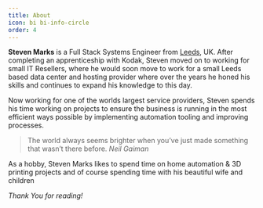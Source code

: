 ```yaml
---
title: About
icon: bi bi-info-circle
order: 4
---
```


**Steven Marks** is a Full Stack Systems Engineer from [Leeds](https://en.wikipedia.org/wiki/Leeds), UK.
After completing an apprenticeship with Kodak, Steven moved on to working for small IT Resellers,
where he would soon move to work for a small Leeds based data center and hosting provider where over the years
he honed his skills and continues to expand his knowledge to this day.

Now working for one of the worlds largest service providers, Steven spends his time working on projects to ensure
the business is running in the most efficient ways possible by implementing automation tooling and improving processes.

> The world always seems brighter when you’ve just made something that wasn’t there before. <cite>Neil Gaiman</cite>

As a hobby, Steven Marks likes to spend time on home automation & 3D printing projects and of course spending time
with his beautiful wife and children

_Thank You for reading!_
